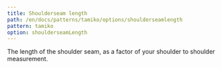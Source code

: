 ```yaml
---
title: Shoulderseam length
path: /en/docs/patterns/tamiko/options/shoulderseamlength
pattern: tamiko
option: shoulderseamLength
---
```


The length of the shoulder seam, as a factor of your shoulder to shoulder measurement.